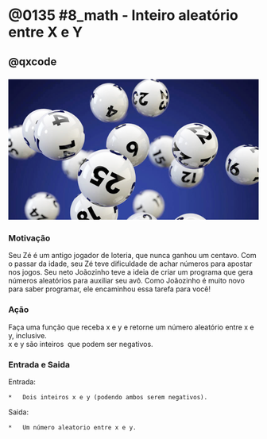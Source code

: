 # @0135 #8_math -  Inteiro aleatório entre X e Y
## @qxcode

### ![](capa.png)

### Motivação

Seu Zé é um antigo jogador de loteria, que nunca ganhou um centavo. Com o passar da idade, seu Zé teve dificuldade de achar números para apostar nos jogos. Seu neto Joãozinho teve a ideia de criar um programa que gera números aleatórios para auxiliar seu avô. Como Joãozinho é muito novo para saber programar, ele encaminhou essa tarefa para você!  

### Ação  

Faça uma função que receba x e y e retorne um número aleatório entre x e y, inclusive.  
x e y são inteiros  que podem ser negativos.

  

### Entrada e Saida

Entrada:

    *   Dois inteiros x e y (podendo ambos serem negativos).  

    

Saida:  

    *   Um número aleatorio entre x e y.